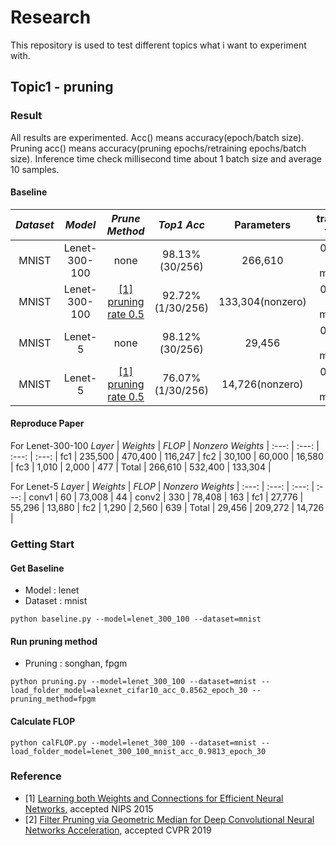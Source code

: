 # Research

This repository is used to test different topics what i want to experiment with.

## Topic1 - pruning

### Result

All results are experimented.
Acc() means accuracy(epoch/batch size).
Pruning acc() means accuracy(pruning epochs/retraining epochs/batch size).
Inference time check millisecond time about 1 batch size and average 10 samples.

#### Baseline
*Dataset* | *Model* | *Prune Method* | *Top1 Acc* | Parameters | training time | inference time |
:---: | :---: | :---: | :---: | :---: | :---: | :---: |
MNIST | Lenet-300-100 | none | 98.13%(30/256) | 266,610 | 0 hour 2 minute | 0.4 ms 0.24 variance |
MNIST | Lenet-300-100 | [\[1\] pruning rate 0.5](#reference) | 92.72%(1/30/256) | 133,304(nonzero) | 0 hour 2 minute | 0.8 ms 0.16 variance |
MNIST | Lenet-5 | none | 98.12%(30/256) | 29,456 | 0 hour 2 minute | 1.1 ms 0.09 variance |
MNIST | Lenet-5 | [\[1\] pruning rate 0.5](#reference) | 76.07%(1/30/256) | 14,726(nonzero) | 0 hour 2 minute | 0.8 ms 0.16 variance |

#### Reproduce Paper
For Lenet-300-100
*Layer* | *Weights* | *FLOP* | *Nonzero Weights* |
:---: | :---: | :---: | :---: |
fc1 | 235,500 | 470,400 | 116,247 |
fc2 | 30,100 | 60,000 | 16,580 |
fc3 | 1,010 | 2,000 | 477 |
Total | 266,610 | 532,400 | 133,304 |

For Lenet-5
*Layer* | *Weights* | *FLOP* | *Nonzero Weights* |
:---: | :---: | :---: | :---: |
conv1 | 60 | 73,008 | 44 |
conv2 | 330 | 78,408 | 163 |
fc1 | 27,776 | 55,296 | 13,880 |
fc2 | 1,290 | 2,560 | 639 |
Total | 29,456 | 209,272 | 14,726 |

### Getting Start
#### Get Baseline
- Model : lenet
- Dataset : mnist
```shell
python baseline.py --model=lenet_300_100 --dataset=mnist
```

#### Run pruning method
- Pruning : songhan, fpgm
```shell
python pruning.py --model=lenet_300_100 --dataset=mnist --load_folder_model=alexnet_cifar10_acc_0.8562_epoch_30 --pruning_method=fpgm
```

#### Calculate FLOP
```shell
python calFLOP.py --model=lenet_300_100 --dataset=mnist --load_folder_model=lenet_300_100_mnist_acc_0.9813_epoch_30
```

### Reference
- [1] [Learning both Weights and Connections for Efficient Neural Networks](https://papers.nips.cc/paper/5784-learning-both-weights-and-connections-for-efficient-neural-network.pdf), accepted NIPS 2015
- [2] [Filter Pruning via Geometric Median for Deep Convolutional Neural Networks Acceleration](http://openaccess.thecvf.com/content_CVPR_2019/papers/He_Filter_Pruning_via_Geometric_Median_for_Deep_Convolutional_Neural_Networks_CVPR_2019_paper.pdf), accepted CVPR 2019
